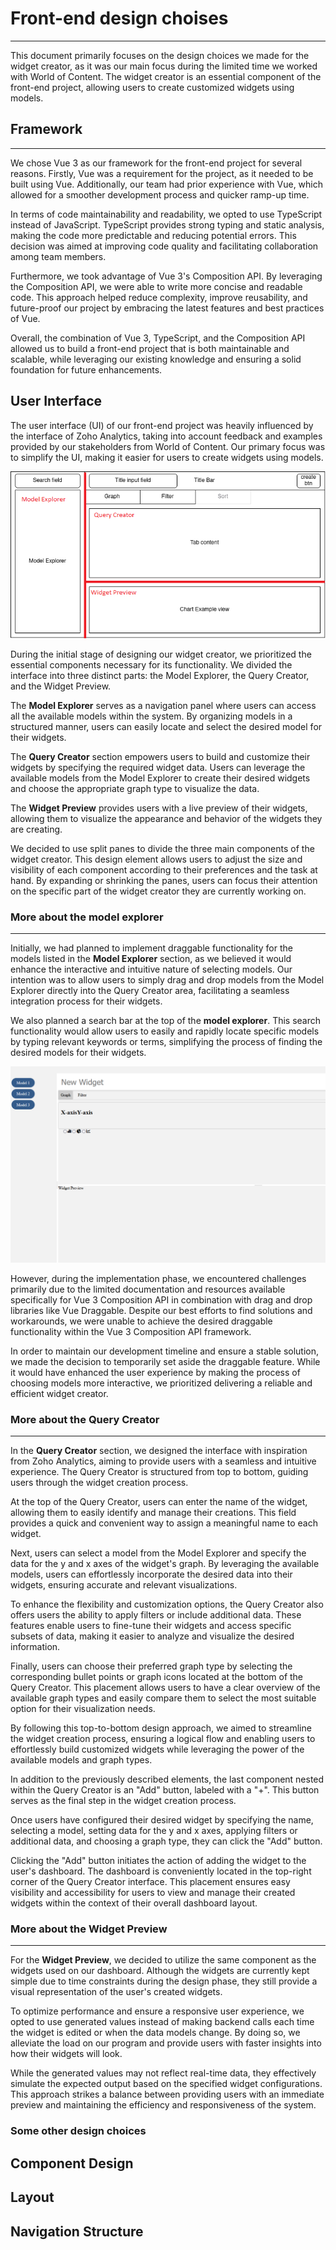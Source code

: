
# Front-end design choises
***

This document primarily focuses on the design choices we made for the widget creator, as it was our main focus during the limited time we worked with World of Content. The widget creator is an essential component of the front-end project, allowing users to create customized widgets using models.

## Framework
***

We chose Vue 3 as our framework for the front-end project for several reasons. Firstly, Vue was a requirement for the project, as it needed to be built using Vue. Additionally, our team had prior experience with Vue, which allowed for a smoother development process and quicker ramp-up time.

In terms of code maintainability and readability, we opted to use TypeScript instead of JavaScript. TypeScript provides strong typing and static analysis, making the code more predictable and reducing potential errors. This decision was aimed at improving code quality and facilitating collaboration among team members.

Furthermore, we took advantage of Vue 3's Composition API. By leveraging the Composition API, we were able to write more concise and readable code. This approach helped reduce complexity, improve reusability, and future-proof our project by embracing the latest features and best practices of Vue.

Overall, the combination of Vue 3, TypeScript, and the Composition API allowed us to build a front-end project that is both maintainable and scalable, while leveraging our existing knowledge and ensuring a solid foundation for future enhancements.

## User Interface

The user interface (UI) of our front-end project was heavily influenced by the interface of Zoho Analytics, taking into account feedback and examples provided by our stakeholders from World of Content. Our primary focus was to simplify the UI, making it easier for users to create widgets using models.

![example wire frame](https://github.com/Null-Not-Found/DashBuddy-Documentation/blob/main/Learning%20Outcomes/Images/widget%20creator%20wire%20frame.png)

During the initial stage of designing our widget creator, we prioritized the essential components necessary for its functionality. We divided the interface into three distinct parts: the Model Explorer, the Query Creator, and the Widget Preview.

The **Model Explorer** serves as a navigation panel where users can access all the available models within the system. By organizing models in a structured manner, users can easily locate and select the desired model for their widgets.

The **Query Creator** section empowers users to build and customize their widgets by specifying the required widget data. Users can leverage the available models from the Model Explorer to create their desired widgets and choose the appropriate graph type to visualize the data.

The **Widget Preview** provides users with a live preview of their widgets, allowing them to visualize the appearance and behavior of the widgets they are creating. 

We decided to use split panes to divide the three main components of the widget creator. This design element allows users to adjust the size and visibility of each component according to their preferences and the task at hand. By expanding or shrinking the panes, users can focus their attention on the specific part of the widget creator they are currently working on.

### More about the **model explorer**
***
Initially, we had planned to implement draggable functionality for the models listed in the **Model Explorer** section, as we believed it would enhance the interactive and intuitive nature of selecting models. Our intention was to allow users to simply drag and drop models from the Model Explorer directly into the Query Creator area, facilitating a seamless integration process for their widgets.

We also planned a search bar at the top of the **model explorer**. This search functionality would allow users to easily and rapidly locate specific models by typing relevant keywords or terms, simplifying the process of finding the desired models for their widgets.

![draggable models](https://github.com/Null-Not-Found/DashBuddy-Documentation/blob/main/Learning%20Outcomes/Images/Draggable%20models%20.png)

However, during the implementation phase, we encountered challenges primarily due to the limited documentation and resources available specifically for Vue 3 Composition API in combination with drag and drop libraries like Vue Draggable. Despite our best efforts to find solutions and workarounds, we were unable to achieve the desired draggable functionality within the Vue 3 Composition API framework.

In order to maintain our development timeline and ensure a stable solution, we made the decision to temporarily set aside the draggable feature. While it would have enhanced the user experience by making the process of choosing models more interactive, we prioritized delivering a reliable and efficient widget creator.

### More about the **Query Creator**
***
In the **Query Creator** section, we designed the interface with inspiration from Zoho Analytics, aiming to provide users with a seamless and intuitive experience. The Query Creator is structured from top to bottom, guiding users through the widget creation process.

At the top of the Query Creator, users can enter the name of the widget, allowing them to easily identify and manage their creations. This field provides a quick and convenient way to assign a meaningful name to each widget.

Next, users can select a model from the Model Explorer and specify the data for the y and x axes of the widget's graph. By leveraging the available models, users can effortlessly incorporate the desired data into their widgets, ensuring accurate and relevant visualizations.

To enhance the flexibility and customization options, the Query Creator also offers users the ability to apply filters or include additional data. These features enable users to fine-tune their widgets and access specific subsets of data, making it easier to analyze and visualize the desired information.

Finally, users can choose their preferred graph type by selecting the corresponding bullet points or graph icons located at the bottom of the Query Creator. This placement allows users to have a clear overview of the available graph types and easily compare them to select the most suitable option for their visualization needs.

By following this top-to-bottom design approach, we aimed to streamline the widget creation process, ensuring a logical flow and enabling users to effortlessly build customized widgets while leveraging the power of the available models and graph types.

In addition to the previously described elements, the last component nested within the Query Creator is an "Add" button, labeled with a "+". This button serves as the final step in the widget creation process.

Once users have configured their desired widget by specifying the name, selecting a model, setting data for the y and x axes, applying filters or additional data, and choosing a graph type, they can click the "Add" button.

Clicking the "Add" button initiates the action of adding the widget to the user's dashboard. The dashboard is conveniently located in the top-right corner of the Query Creator interface. This placement ensures easy visibility and accessibility for users to view and manage their created widgets within the context of their overall dashboard layout.

### More about the **Widget Preview**
***
For the **Widget Preview**, we decided to utilize the same component as the widgets used on our dashboard. Although the widgets are currently kept simple due to time constraints during the design phase, they still provide a visual representation of the user's created widgets.

To optimize performance and ensure a responsive user experience, we opted to use generated values instead of making backend calls each time the widget is edited or when the data models change. By doing so, we alleviate the load on our program and provide users with faster insights into how their widgets will look.

While the generated values may not reflect real-time data, they effectively simulate the expected output based on the specified widget configurations. This approach strikes a balance between providing users with an immediate preview and maintaining the efficiency and responsiveness of the system.

### Some other design choices


## Component Design

## Layout

## Navigation Structure


